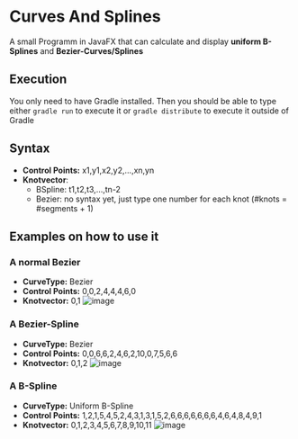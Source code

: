 # Curves And Splines
A small Programm in JavaFX that can calculate and display **uniform B-Splines** and **Bezier-Curves/Splines**

## Execution
You only need to have Gradle installed. Then you should be able to type either `gradle run` to execute it
or `gradle distribute` to execute it outside of Gradle 

## Syntax
- **Control Points:** x1,y1,x2,y2,...,xn,yn
- **Knotvector**:
  - BSpline: t1,t2,t3,...,tn-2
  - Bezier: no syntax yet, just type one number for each knot (#knots = #segments + 1)

## Examples on how to use it

### A normal Bezier
- **CurveType:** Bezier
- **Control Points:** 0,0,2,4,4,4,6,0
- **Knotvector:** 0,1
![image](https://user-images.githubusercontent.com/80679352/111209187-0219cd00-85cc-11eb-86ca-f6ffe62d4b0b.png)

### A Bezier-Spline
- **CurveType:** Bezier
- **Control Points:** 0,0,6,6,2,4,6,2,10,0,7,5,6,6
- **Knotvector:** 0,1,2
![image](https://user-images.githubusercontent.com/80679352/111209752-b7e51b80-85cc-11eb-9f59-246d10a7a59c.png)

### A B-Spline
- **CurveType:** Uniform B-Spline
- **Control Points:** 1,2,1,5,4,5,2,4,3,1,3,1,5,2,6,6,6,6,6,6,6,4,6,4,8,4,9,1
- **Knotvector:** 0,1,2,3,4,5,6,7,8,9,10,11
![image](https://user-images.githubusercontent.com/80679352/111209909-e82cba00-85cc-11eb-80b1-7994f4ede589.png)

